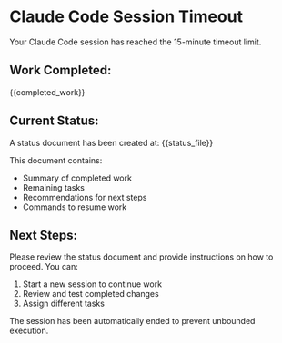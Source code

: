 # Claude Code Session Timeout

Your Claude Code session has reached the 15-minute timeout limit.

## Work Completed:
{{completed_work}}

## Current Status:
A status document has been created at: {{status_file}}

This document contains:
- Summary of completed work
- Remaining tasks
- Recommendations for next steps
- Commands to resume work

## Next Steps:
Please review the status document and provide instructions on how to proceed. You can:
1. Start a new session to continue work
2. Review and test completed changes
3. Assign different tasks

The session has been automatically ended to prevent unbounded execution.